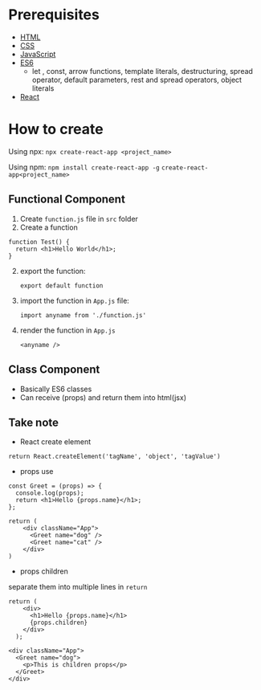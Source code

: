 # Prerequisites

- [HTML](https://www.w3schools.com/html/)
- [CSS](https://www.w3schools.com/css/)
- [JavaScript](https://www.w3schools.com/js/)
- [ES6](https://www.w3schools.com/js/js_2024.asp)
  - let , const, arrow functions, template literals, destructuring, spread operator, default parameters, rest and spread operators, object literals
- [React](https://reactjs.org/)

# How to create

Using npx:
`npx create-react-app <project_name>`

Using npm:
`npm install create-react-app -g`
`create-react-app<project_name>`

## Functional Component

1. Create `function.js` file in `src` folder
2. Create a function

```
function Test() {
  return <h1>Hello World</h1>;
}
```

2. export the function:
   ```
   export default function
   ```
3. import the function in `App.js` file:

   ```
   import anyname from './function.js'
   ```

4. render the function in `App.js`
   ```
   <anyname />
   ```

## Class Component

- Basically ES6 classes
- Can receive (props) and return them into html(jsx)

## Take note

- React create element

```
return React.createElement('tagName', 'object', 'tagValue')
```

- props use

```
const Greet = (props) => {
  console.log(props);
  return <h1>Hello {props.name}</h1>;
};
```

```
return (
    <div className="App">
      <Greet name="dog" />
      <Greet name="cat" />
    </div>
)
```

- props children

separate them into multiple lines in `return`

```
return (
    <div>
      <h1>Hello {props.name}</h1>
      {props.children}
    </div>
  );
```

```
<div className="App">
  <Greet name="dog">
    <p>This is children props</p>
  </Greet>
</div>
```
